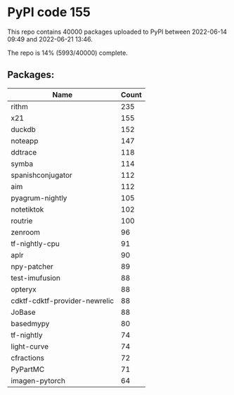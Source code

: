 # PyPI code 155

This repo contains 40000 packages uploaded to PyPI between 
2022-06-14 09:49 and 2022-06-21 13:46.

The repo is 14% (5993/40000) complete.

## Packages:

| Name  | Count |
| ----- | ----- |
| rithm | 235 |
| x21 | 155 |
| duckdb | 152 |
| noteapp | 147 |
| ddtrace | 118 |
| symba | 114 |
| spanishconjugator | 112 |
| aim | 112 |
| pyagrum-nightly | 105 |
| notetiktok | 102 |
| routrie | 100 |
| zenroom | 96 |
| tf-nightly-cpu | 91 |
| aplr | 90 |
| npy-patcher | 89 |
| test-imufusion | 88 |
| opteryx | 88 |
| cdktf-cdktf-provider-newrelic | 88 |
| JoBase | 88 |
| basedmypy | 80 |
| tf-nightly | 74 |
| light-curve | 74 |
| cfractions | 72 |
| PyPartMC | 71 |
| imagen-pytorch | 64 |


